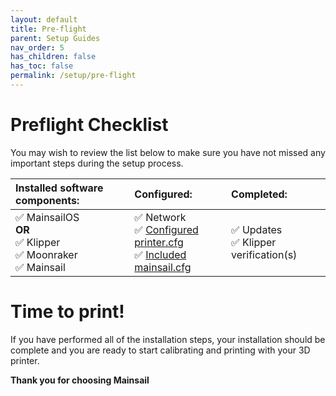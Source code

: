 ```yaml
---
layout: default
title: Pre-flight
parent: Setup Guides
nav_order: 5
has_children: false
has_toc: false
permalink: /setup/pre-flight
---
```


# Preflight Checklist 

You may wish to review the list below to make sure you have not missed any important steps during the setup process.

| Installed software components: | Configured: | Completed: |
| :-- | :-- | :-- |
| &#x2705; MainsailOS<br> **OR** <br> &#x2705; Klipper<br> &#x2705; Moonraker<br> &#x2705; Mainsail<br> | &#x2705; Network<br> &#x2705; [Configured printer.cfg](mainsailos/klipper-setup)<br> &#x2705; [Included mainsail.cfg](mainsailos/first-boot#mainsailcfg)| &#x2705; Updates<br> &#x2705; Klipper verification(s)|

# Time to print!

If you have performed all of the installation steps, your installation should be complete and you are ready to start calibrating and printing with your 3D printer.

**Thank you for choosing Mainsail**
